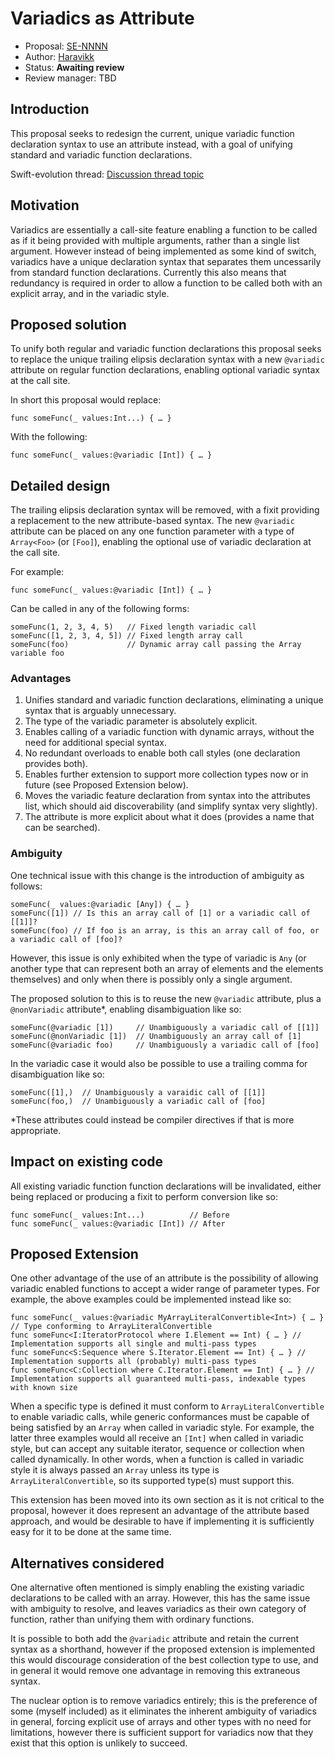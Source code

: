 # Variadics as Attribute

* Proposal: [SE-NNNN](nnnn-variadics-as-attribute.md)
* Author: [Haravikk](https://github.com/haravikk)
* Status: **Awaiting review**
* Review manager: TBD

## Introduction

This proposal seeks to redesign the current, unique variadic function declaration syntax to use an attribute instead, with a goal of unifying standard and variadic function declarations.

Swift-evolution thread: [Discussion thread topic](http://thread.gmane.org/gmane.comp.lang.swift.evolution/23303)

## Motivation

Variadics are essentially a call-site feature enabling a function to be called as if it being provided with multiple arguments, rather than a single list argument. However instead of being implemented as some kind of switch, variadics have a unique declaration syntax that separates them uncessarily from standard function declarations.
Currently this also means that redundancy is required in order to allow a function to be called both with an explicit array, and in the variadic style.

## Proposed solution

To unify both regular and variadic function declarations this proposal seeks to replace the unique trailing elipsis declaration syntax with a new `@variadic` attribute on regular function declarations, enabling optional variadic syntax at the call site.

In short this proposal would replace:
```
func someFunc(_ values:Int...) { … }
```
With the following:
```
func someFunc(_ values:@variadic [Int]) { … }
```

## Detailed design

The trailing elipsis declaration syntax will be removed, with a fixit providing a replacement to the new attribute-based syntax. The new `@variadic` attribute can be placed on any one function parameter with a type of `Array<Foo>` (or `[Foo]`), enabling the optional use of variadic declaration at the call site.

For example:
```
func someFunc(_ values:@variadic [Int]) { … }
```
Can be called in any of the following forms:
```
someFunc(1, 2, 3, 4, 5)   // Fixed length variadic call
someFunc([1, 2, 3, 4, 5]) // Fixed length array call
someFunc(foo)             // Dynamic array call passing the Array variable foo
```

### Advantages

1. Unifies standard and variadic function declarations, eliminating a unique syntax that is arguably unnecessary.
2. The type of the variadic parameter is absolutely explicit.
3. Enables calling of a variadic function with dynamic arrays, without the need for additional special syntax.
4. No redundant overloads to enable both call styles (one declaration provides both).
5. Enables further extension to support more collection types now or in future (see Proposed Extension below).
6. Moves the variadic feature declaration from syntax into the attributes list, which should aid discoverability (and simplify syntax very slightly).
7. The attribute is more explicit about what it does (provides a name that can be searched).

### Ambiguity

One technical issue with this change is the introduction of ambiguity as follows:
```
someFunc(_ values:@variadic [Any]) { … }
someFunc([1]) // Is this an array call of [1] or a variadic call of [[1]]?
someFunc(foo) // If foo is an array, is this an array call of foo, or a variadic call of [foo]?
```
However, this issue is only exhibited when the type of variadic is `Any` (or another type that can represent both an array of elements and the elements themselves) and only when there is possibly only a single argument.

The proposed solution to this is to reuse the new `@variadic` attribute, plus a `@nonVariadic` attribute*, enabling disambiguation like so:
```
someFunc(@variadic [1])     // Unambiguously a variadic call of [[1]]
someFunc(@nonVariadic [1])  // Unambiguously an array call of [1]
someFunc(@variadic foo)     // Unambiguously a variadic call of [foo]
```
In the variadic case it would also be possible to use a trailing comma for disambiguation like so:
```
someFunc([1],)  // Unambiguously a varaidic call of [[1]]
someFunc(foo,)  // Unambiguously a variadic call of [foo]
```
*These attributes could instead be compiler directives if that is more appropriate.

## Impact on existing code

All existing variadic function function declarations will be invalidated, either being replaced or producing a fixit to perform conversion like so:
```
func someFunc(_ values:Int...)          // Before
func someFunc(_ values:@variadic [Int]) // After
```

## Proposed Extension

One other advantage of the use of an attribute is the possibility of allowing variadic enabled functions to accept a wider range of parameter types.
For example, the above examples could be implemented instead like so:
```
func someFunc(_ values:@variadic MyArrayLiteralConvertible<Int>) { … } // Type conforming to ArrayLiteralConvertible
func someFunc<I:IteratorProtocol where I.Element == Int) { … } // Implementation supports all single and multi-pass types
func someFunc<S:Sequence where S.Iterator.Element == Int) { … } // Implementation supports all (probably) multi-pass types
func someFunc<C:Collection where C.Iterator.Element == Int) { … } // Implementation supports all guaranteed multi-pass, indexable types with known size
```

When a specific type is defined it must conform to `ArrayLiteralConvertible` to enable variadic calls, while generic conformances must be capable of being satisfied by an `Array` when called in variadic style. For example, the latter three examples would all receive an `[Int]` when called in variadic style, but can accept any suitable iterator, sequence or collection when called dynamically. In other words, when a function is called in variadic style it is always passed an `Array` unless its type is `ArrayLiteralConvertible`, so its supported type(s) must support this.

This extension has been moved into its own section as it is not critical to the proposal, however it does represent an advantage of the attribute based approach, and would be desirable to have if implementing it is sufficiently easy for it to be done at the same time.

## Alternatives considered

One alternative often mentioned is simply enabling the existing variadic declarations to be called with an array. However, this has the same issue with ambiguity to resolve, and leaves variadics as their own category of function, rather than unifying them with ordinary functions.

It is possible to both add the `@variadic` attribute and retain the current syntax as a shorthand, however if the proposed extension is implemented this would discourage consideration of the best collection type to use, and in general it would remove one advantage in removing this extraneous syntax.

The nuclear option is to remove variadics entirely; this is the preference of some (myself included) as it eliminates the inherent ambiguity of variadics in general, forcing explicit use of arrays and other types with no need for limitations, however there is sufficient support for variadics now that they exist that this option is unlikely to succeed.
